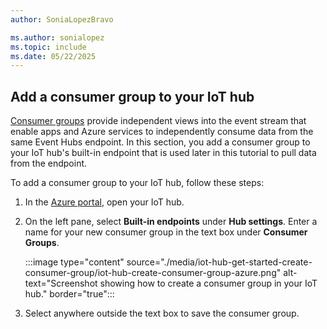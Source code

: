 ```yaml
---
author: SoniaLopezBravo

ms.author: sonialopez
ms.topic: include
ms.date: 05/22/2025
---
```

## Add a consumer group to your IoT hub

[Consumer groups](../articles/event-hubs/event-hubs-features.md#event-consumers) provide independent views into the event stream that enable apps and Azure services to independently consume data from the same Event Hubs endpoint. In this section, you add a consumer group to your IoT hub's built-in endpoint that is used later in this tutorial to pull data from the endpoint.

To add a consumer group to your IoT hub, follow these steps:

1. In the [Azure portal](https://portal.azure.com/), open your IoT hub.

1. On the left pane, select **Built-in endpoints** under **Hub settings**. Enter a name for your new consumer group in the text box under **Consumer Groups**.

   :::image type="content" source="./media/iot-hub-get-started-create-consumer-group/iot-hub-create-consumer-group-azure.png" alt-text="Screenshot showing how to create a consumer group in your IoT hub." border="true":::

1. Select anywhere outside the text box to save the consumer group.